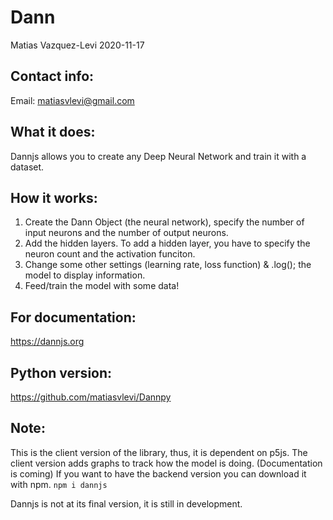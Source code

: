 # Dann 
Matias Vazquez-Levi 2020-11-17

Contact info:
------------
Email: matiasvlevi@gmail.com

What it does:
------------
Dannjs allows you to create any Deep Neural Network and train it with a dataset. 

How it works:
------------
1. Create the Dann Object (the neural network), specify the number of input neurons and the number of output neurons.
2. Add the hidden layers. To add a hidden layer, you have to specify the neuron count and the activation funciton.
3. Change some other settings (learning rate, loss function) & .log(); the model to display information.
4. Feed/train the model with some data!


For documentation:
-------------------
https://dannjs.org

Python version:
------------------
https://github.com/matiasvlevi/Dannpy


Note:
----------
This is the client version of the library, thus, it is dependent on p5js. 
The client version adds graphs to track how the model is doing. (Documentation is coming)
If you want to have the backend version you can download it with npm. 
`npm i dannjs`

Dannjs is not at its final version, it is still in development.
